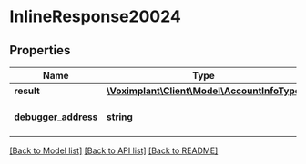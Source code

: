 # InlineResponse20024

## Properties
Name | Type | Description | Notes
------------ | ------------- | ------------- | -------------
**result** | [**\Voximplant\Client\Model\AccountInfoType**](AccountInfoType.md) |  | [optional] 
**debugger_address** | **string** | Description in progress... | [optional] 

[[Back to Model list]](../README.md#documentation-for-models) [[Back to API list]](../README.md#documentation-for-api-endpoints) [[Back to README]](../README.md)


